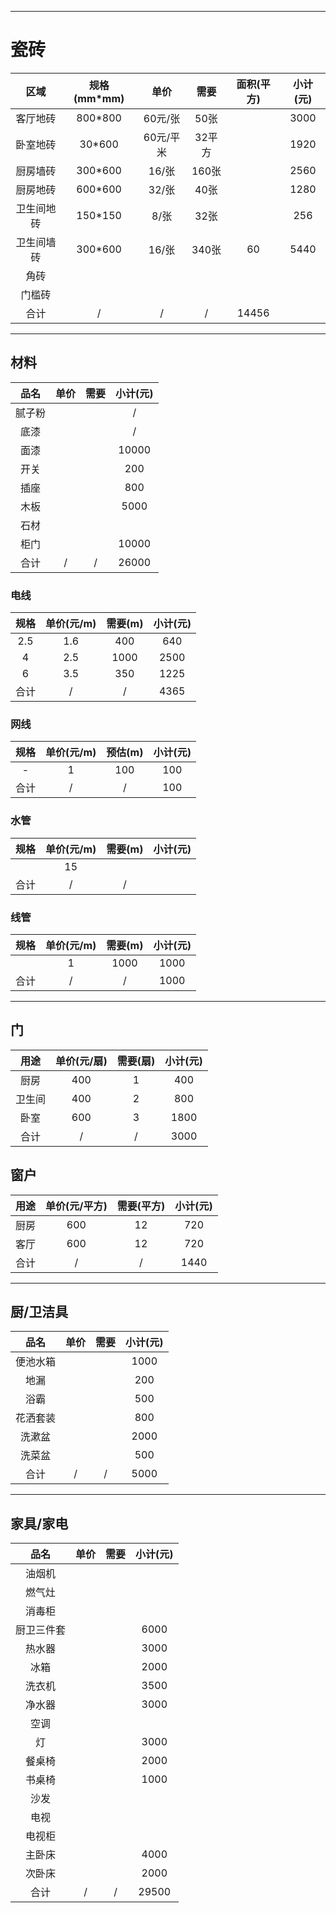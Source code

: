 
---

# 瓷砖


|区域|规格(mm*mm)|单价|需要|面积(平方)|小计(元)|
|:-:|:-:|:-:|:-:|:-:|:-:|
|客厅地砖|800*800|60元/张|50张||3000|
|卧室地砖|30*600|60元/平米|32平方||1920|
|厨房墙砖|300*600|16/张|160张||2560|
|厨房地砖|600*600|32/张|40张||1280|
|卫生间地砖|150*150|8/张|32张||256|
|卫生间墙砖|300*600|16/张|340张|60|5440|
|角砖|||||
|门槛砖|||||
|合计|/|/|/|14456|



---
## 材料

|品名|单价|需要|小计(元)|
|:-:|:-:|:-:|:-:|
|腻子粉|||/|
|底漆|||/|
|面漆|||10000|
|开关|||200|
|插座|||800|
|木板|||5000|
|石材||||
|柜门|||10000|
|合计|/|/|26000|

### 电线

|规格|单价(元/m)|需要(m)|小计(元)|
|:-:|:-:|:-:|:-:|
|2.5|1.6|400|640|
|4|2.5|1000|2500|
|6|3.5|350|1225|
|合计|/|/|4365|

### 网线

|规格|单价(元/m)|预估(m)|小计(元)|
|:-:|:-:|:-:|:-:|
|-|1|100|100|
|合计|/|/|100|

### 水管

|规格|单价(元/m)|需要(m)|小计(元)|
|:-:|:-:|:-:|:-:|
||15|||
|合计|/|/||


### 线管

|规格|单价(元/m)|需要(m)|小计(元)|
|:-:|:-:|:-:|:-:|
||1|1000|1000|
|合计|/|/|1000|

---

## 门

|用途|单价(元/扇)|需要(扇)|小计(元)|
|:-:|:-:|:-:|:-:|
|厨房|400|1|400|
|卫生间|400|2|800|
|卧室|600|3|1800|
|合计|/|/|3000|

## 窗户

|用途|单价(元/平方)|需要(平方)|小计(元)|
|:-:|:-:|:-:|:-:|
|厨房|600|12|720|
|客厅|600|12|720|
|合计|/|/|1440|

---
## 厨/卫洁具

|品名|单价|需要|小计(元)|
|:-:|:-:|:-:|:-:|
|便池水箱|||1000|
|地漏|||200|
|浴霸|||500|
|花洒套装|||800|
|洗漱盆|||2000|
|洗菜盆|||500|
|合计|/|/|5000|



---

## 家具/家电

|品名|单价|需要|小计(元)|
|:-:|:-:|:-:|:-:|
|油烟机||||
|燃气灶||||
|消毒柜||||
|厨卫三件套|||6000|
|热水器|||3000|
|冰箱|||2000|
|洗衣机|||3500|
|净水器|||3000|
|空调||||
|灯|||3000|
|餐桌椅|||2000|
|书桌椅|||1000|
|沙发||||
|电视||||
|电视柜||||
|主卧床|||4000|
|次卧床|||2000|
|合计|/|/|29500|



